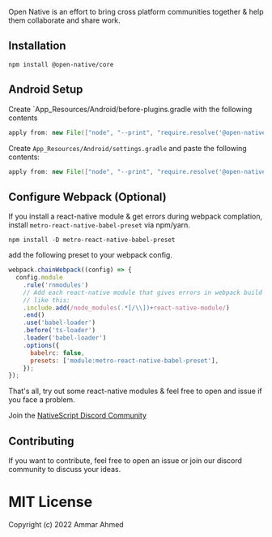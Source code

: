 Open Native is an effort to bring cross platform communities together & help them collaborate and share work.

## Installation

```
npm install @open-native/core
```

## Android Setup

Create `App_Resources/Android/before-plugins.gradle with the following contents

```groovy
apply from: new File(["node", "--print", "require.resolve('@open-native/core/package.json')"].execute(null, rootDir).text.trim(), "../scripts/open-native.gradle");
```

Create `App_Resources/Android/settings.gradle` and paste the following contents:

```groovy
apply from: new File(["node", "--print", "require.resolve('@open-native/core/package.json')"].execute(null, rootDir).text.trim(), "../scripts/native_modules.gradle");
```

## Configure Webpack (Optional)
If you install a react-native module & get errors during webpack complation, install `metro-react-native-babel-preset` via npm/yarn.

```
npm install -D metro-react-native-babel-preset
```

add the following preset to your webpack config.

```js
webpack.chainWebpack((config) => {
  config.module
    .rule('rnmodules')
    // Add each react-native module that gives errors in webpack build here
    // like this:
    .include.add(/node_modules(.*[/\\])+react-native-module/)
    .end()
    .use('babel-loader')
    .before('ts-loader')
    .loader('babel-loader')
    .options({
      babelrc: false,
      presets: ['module:metro-react-native-babel-preset'],
    });
});
```

That's all, try out some react-native modules & feel free to open and issue if you face a problem.

Join the [NativeScript Discord Community](https://discord.com/invite/RgmpGky9GR)

## Contributing

If you want to contribute, feel free to open an issue or join our discord community to discuss your ideas.

# MIT License

Copyright (c) 2022 Ammar Ahmed
